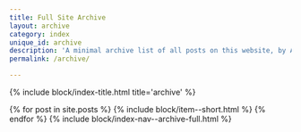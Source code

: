 ```yaml
---
title: Full Site Archive
layout: archive
category: index
unique_id: archive
description: 'A minimal archive list of all posts on this website, by Aparna Chaudhary.'
permalink: /archive/

---
```


{% include block/index-title.html title='archive' %}

{% for post in site.posts %}
{% include block/item--short.html %}
{% endfor %}
{% include block/index-nav--archive-full.html %}
